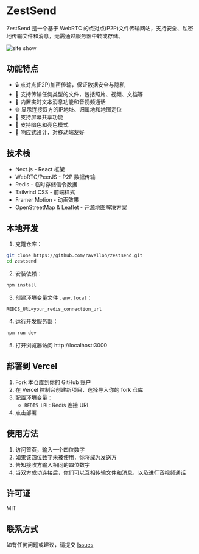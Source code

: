 # ZestSend

ZestSend 是一个基于 WebRTC 的点对点(P2P)文件传输网站，支持安全、私密地传输文件和消息，无需通过服务器中转或存储。

![site show](https://github.com/user-attachments/assets/cf244397-1087-44a3-bfe1-0e05f397c9ca)


## 功能特点

- 🔒 点对点(P2P)加密传输，保证数据安全与隐私
- 📁 支持传输任何类型的文件，包括照片、视频、文档等
- 💬 内置实时文本消息功能和音视频通话
- 🌐 显示连接双方的IP地址、归属地和地图定位
- 🔄 支持屏幕共享功能
- 🌙 支持暗色和亮色模式
- 📱 响应式设计，对移动端友好

## 技术栈

- Next.js - React 框架
- WebRTC/PeerJS - P2P 数据传输
- Redis - 临时存储信令数据
- Tailwind CSS - 前端样式
- Framer Motion - 动画效果
- OpenStreetMap & Leaflet - 开源地图解决方案

## 本地开发

1. 克隆仓库：

```bash
git clone https://github.com/ravelloh/zestsend.git
cd zestsend
```

2. 安装依赖：

```bash
npm install
```

3. 创建环境变量文件 `.env.local`：

```
REDIS_URL=your_redis_connection_url
```

4. 运行开发服务器：

```bash
npm run dev
```

5. 打开浏览器访问 http://localhost:3000

## 部署到 Vercel

1. Fork 本仓库到你的 GitHub 账户
2. 在 Vercel 控制台创建新项目，选择导入你的 fork 仓库
3. 配置环境变量：
   - `REDIS_URL`: Redis 连接 URL
4. 点击部署

## 使用方法

1. 访问首页，输入一个四位数字
2. 如果该四位数字未被使用，你将成为发送方
3. 告知接收方输入相同的四位数字
4. 当双方成功连接后，你们可以互相传输文件和消息，以及进行音视频通话

## 许可证

MIT

## 联系方式

如有任何问题或建议，请提交 [Issues](https://github.com/ravelloh/zestsend/issues)
